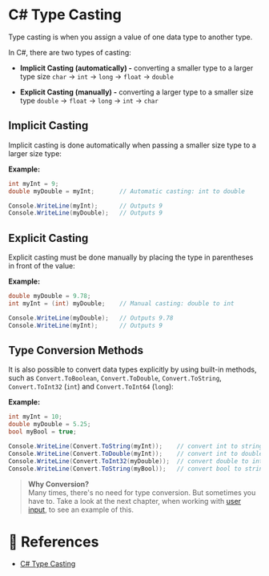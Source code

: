 # C# Type Casting

Type casting is when you assign a value of one data type to another type.

In C#, there are two types of casting:

- **Implicit Casting (automatically) -** converting a smaller type to a larger type size
  `char` -> `int` -> `long` -> `float` -> `double`

- **Explicit Casting (manually) -** converting a larger type to a smaller size type
  `double` -> `float` -> `long` -> `int` -> `char`

## Implicit Casting

Implicit casting is done automatically when passing a smaller size type to a larger size type:

**Example:**

```cs
int myInt = 9;
double myDouble = myInt;       // Automatic casting: int to double

Console.WriteLine(myInt);      // Outputs 9
Console.WriteLine(myDouble);   // Outputs 9
```

## Explicit Casting

Explicit casting must be done manually by placing the type in parentheses in front of the value:

**Example:**

```cs
double myDouble = 9.78;
int myInt = (int) myDouble;    // Manual casting: double to int

Console.WriteLine(myDouble);   // Outputs 9.78
Console.WriteLine(myInt);      // Outputs 9
```

## Type Conversion Methods

It is also possible to convert data types explicitly by using built-in methods, such as `Convert.ToBoolean`, `Convert.ToDouble`, `Convert.ToString`, `Convert.ToInt32` (`int`) and `Convert.ToInt64` (`long`):

**Example:**

```cs
int myInt = 10;
double myDouble = 5.25;
bool myBool = true;

Console.WriteLine(Convert.ToString(myInt));    // convert int to string
Console.WriteLine(Convert.ToDouble(myInt));    // convert int to double
Console.WriteLine(Convert.ToInt32(myDouble));  // convert double to int
Console.WriteLine(Convert.ToString(myBool));   // convert bool to string
```

> **Why Conversion?** <br> Many times, there's no need for type conversion. But sometimes you have to. Take a look at the next chapter, when working with [user input](./cs-user-input.md), to see an example of this.

# 📜 References

- [C# Type Casting](https://www.w3schools.com/cs/cs_type_casting.php)
